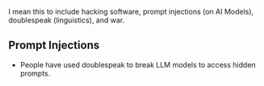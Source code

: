 I mean this to include hacking software, prompt injections (on AI Models), doublespeak (linguistics), and war.

## Prompt Injections
- People have used doublespeak to break LLM models to access hidden prompts.